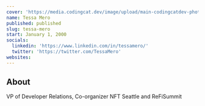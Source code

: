 ```yaml
---
cover: 'https://media.codingcat.dev/image/upload/main-codingcatdev-photo/podcast-guest/TessaMero'
name: Tessa Mero
published: published
slug: tessa-mero
start: January 1, 2000
socials:
  linkedin: 'https://www.linkedin.com/in/tessamero/'
  twitter: 'https://twitter.com/TessaMero'
websites:
---
```


## About

VP of Developer Relations, Co-organizer NFT Seattle and ReFiSummit
